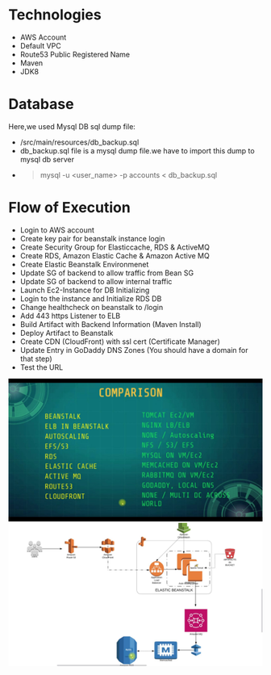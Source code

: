 # Technologies 
- AWS Account
- Default VPC
- Route53 Public Registered Name
- Maven
- JDK8
  
# Database
Here,we used Mysql DB 
sql dump file:
- /src/main/resources/db_backup.sql
- db_backup.sql file is a mysql dump file.we have to import this dump to mysql db server
- > mysql -u <user_name> -p accounts < db_backup.sql

# Flow of Execution
- Login to AWS account
- Create key pair for beanstalk instance login
- Create Security Group for Elasticcache, RDS & ActiveMQ
- Create RDS, Amazon Elastic Cache & Amazon Active MQ
- Create Elastic Beanstalk Environmenet
- Update SG of backend to allow traffic from Bean SG
- Update SG of backend to allow internal traffic
- Launch Ec2-Instance for DB Initializing
- Login to the instance and Initialize RDS DB
- Change healthcheck on beanstalk to /login
- Add 443 https Listener to ELB
- Build Artifact with Backend Information (Maven Install)
- Deploy Artifact to Beanstalk
- Create CDN (CloudFront) with ssl cert (Certificate Manager)
- Update Entry in GoDaddy DNS Zones (You should have a domain for that step)
- Test the URL

![Comparison](AWSReArchComp.jpg)
![Plan](SetupAWSReArch.jpg)


